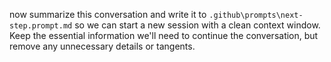 now summarize this conversation and write it to `.github\prompts\next-step.prompt.md` so we can start a new session with a clean context window. Keep the essential information we'll need to continue the conversation, but remove any unnecessary details or tangents.